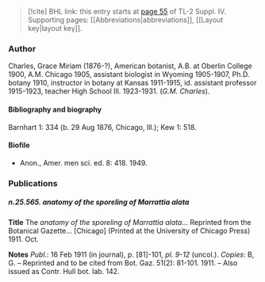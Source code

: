 > [!cite] BHL link: this entry starts at [page 55](https://www.biodiversitylibrary.org/item/103860#page/65/mode/1up) of TL-2 Suppl. IV.
> Supporting pages: [[Abbreviations|abbreviations]], [[Layout key|layout key]].

### Author

Charles, Grace Miriam (1876-?), American botanist, A.B. at Oberlin College 1900, A.M. Chicago 1905, assistant biologist in Wyoming 1905-1907, Ph.D. botany 1910, instructor in botany at Kansas 1911-1915, id. assistant professor 1915-1923, teacher High School Ill. 1923-1931. (*G.M. Charles*).

#### Bibliography and biography

Barnhart 1: 334 (b. 29 Aug 1876, Chicago, Ill.); Kew 1: 518.

#### Biofile

- Anon., Amer. men sci. ed. 8: 418. 1949.

### Publications

##### n.25.565. anatomy of the sporeling of Marrattia alata

**Title**
The *anatomy of the sporeling of Marrattia alata*... Reprinted from the Botanical Gazette... \[Chicago\] (Printed at the University of Chicago Press) 1911. Oct.

**Notes**
*Publ*.: 16 Feb 1911 (in journal), p. \[81\]-101, *pl. 9-12* (uncol.). *Copies*: B, G. – Reprinted and to be cited from Bot. Gaz. 51(2): 81-101. 1911. – Also issued as Contr. Hull bot. lab. 142.

